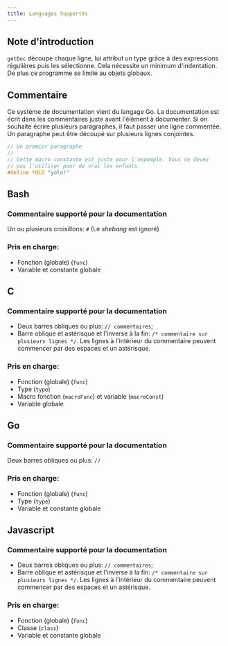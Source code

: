 ```yaml
---
title: Languages Supportés
---
```


## Note d'introduction
`getDoc` découpe chaque ligne, lui attribut un type grâce à des expressions régulières puis les sélectionne. Cela nécessite un minimum d'indentation. De plus ce programme se limite au objets globaux.

## Commentaire
Ce système de documentation vient du langage Go. La documentation est écrit dans les commentaires juste avant l'élément à documenter. Si on souhaite écrire plusieurs paragraphes, il faut passer une ligne commentée. Un paragraphe peut être découpé sur plusieurs lignes conjointes.
```c
// Un premier paragraphe
//
// Cette macro constante est juste pour l'expemple. Vous ne devez
// pas l'utiliser pour de vrai les enfants.
#define YOLO "yolo!"
```


## Bash
### Commentaire supporté pour la documentation
Un ou plusieurs croisillons: `#` (Le *shebang* est ignoré)

### Pris en charge:
- Fonction (globale) (`func`)
- Variable et constante globale


## C
### Commentaire supporté pour la documentation
- Deux barres obliques ou plus: `// commentaires`;
- Barre oblique et astérisque et l'inverse à la fin: `/* commentaire sur plusieurs lignes */`. Les lignes à l'intérieur du commentaire peuvent commencer par des espaces et un astérisque.

### Pris en charge:
- Fonction (globale) (`func`)
- Type (`type`)
- Macro fonction (`macroFunc`) et variable (`macroConst`)
- Variable globale


## Go
### Commentaire supporté pour la documentation
Deux barres obliques ou plus: `//`

### Pris en charge:
- Fonction (globale) (`func`)
- Type (`type`)
- Variable et constante globale


## Javascript
### Commentaire supporté pour la documentation
- Deux barres obliques ou plus: `// commentaires`;
- Barre oblique et astérisque et l'inverse à la fin: `/* commentaire sur plusieurs lignes */`. Les lignes à l'intérieur du commentaire peuvent commencer par des espaces et un astérisque.

### Pris en charge:
- Fonction (globale) (`func`)
- Classe (`class`)
- Variable et constante globale
